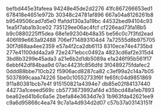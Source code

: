 befbd445e3fafeea
94248e45de2d2276
41fc867266653ed1
678418e4651e972b
30348c24781af896
667a04a8126261b8
b9549506cad7d5e0
ffafdd130a3a19bc
44532bed94104c93
1ea5f7aba1b3ce02
735129ee06ac4fcf
cf226ead73fa18b5
b9c0880225ff5dea
68e1e92304b48a35
be56c0c7f3fd2ead
406f89e663a92488
706ef714893104d4
7a72555d8b975705
30f7d68aa4ee2359
e57a4f2ca2db6113
8310ece74e4735bd
277e41100dd4a2a9
72e2471ebcc0492a
4823cd6af2e315d4
3bd8b3299e45ada3
a21e6b2d1db5089a
e1a246f95b561f17
6ebbf42df84baa9d
07ac4423fc856dfd
3f0489275fdafec2
0ddd88bbe710cb22
f5906acd8287ca82
c3ef99a2c14a7b05
5037899caaa74226
5be0c10552733f6f
fe65fc04d9851869
911a80381bcb7e4f
915150821a4394e7
db85e02f84137440
44273a1ceeed569c
cb5773673992af4d
e35bcd48a1eb7893
bea62ed41b6c6a5e
2befa84e3634d7e3
1b963fda42621ee9
c9a6d95868c4ea74
9c7a1a4d934d2d07
c57b37a03143151f
